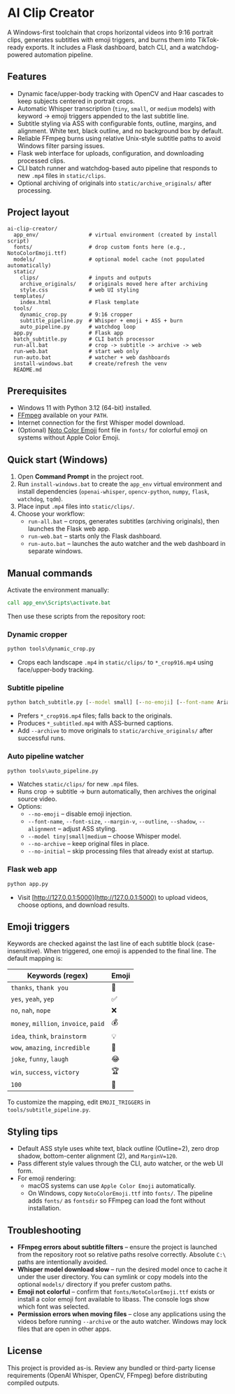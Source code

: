 # AI Clip Creator

A Windows-first toolchain that crops horizontal videos into 9:16 portrait clips, generates subtitles with emoji triggers, and burns them into TikTok-ready exports. It includes a Flask dashboard, batch CLI, and a watchdog-powered automation pipeline.

## Features

- Dynamic face/upper-body tracking with OpenCV and Haar cascades to keep subjects centered in portrait crops.
- Automatic Whisper transcription (`tiny`, `small`, or `medium` models) with keyword → emoji triggers appended to the last subtitle line.
- Subtitle styling via ASS with configurable fonts, outline, margins, and alignment. White text, black outline, and no background box by default.
- Reliable FFmpeg burns using relative Unix-style subtitle paths to avoid Windows filter parsing issues.
- Flask web interface for uploads, configuration, and downloading processed clips.
- CLI batch runner and watchdog-based auto pipeline that responds to new `.mp4` files in `static/clips`.
- Optional archiving of originals into `static/archive_originals/` after processing.

## Project layout

```
ai-clip-creator/
  app_env/                # virtual environment (created by install script)
  fonts/                  # drop custom fonts here (e.g., NotoColorEmoji.ttf)
  models/                 # optional model cache (not populated automatically)
  static/
    clips/                # inputs and outputs
    archive_originals/    # originals moved here after archiving
    style.css             # web UI styling
  templates/
    index.html            # Flask template
  tools/
    dynamic_crop.py       # 9:16 cropper
    subtitle_pipeline.py  # Whisper + emoji + ASS + burn
    auto_pipeline.py      # watchdog loop
  app.py                  # Flask app
  batch_subtitle.py       # CLI batch processor
  run-all.bat             # crop -> subtitle -> archive -> web
  run-web.bat             # start web only
  run-auto.bat            # watcher + web dashboards
  install-windows.bat     # create/refresh the venv
  README.md
```

## Prerequisites

- Windows 11 with Python 3.12 (64-bit) installed.
- [FFmpeg](https://ffmpeg.org/) available on your `PATH`.
- Internet connection for the first Whisper model download.
- (Optional) [Noto Color Emoji](https://fonts.google.com/noto/specimen/Noto+Color+Emoji) font file in `fonts/` for colorful emoji on systems without Apple Color Emoji.

## Quick start (Windows)

1. Open **Command Prompt** in the project root.
2. Run `install-windows.bat` to create the `app_env` virtual environment and install dependencies (`openai-whisper`, `opencv-python`, `numpy`, `flask`, `watchdog`, `tqdm`).
3. Place input `.mp4` files into `static/clips/`.
4. Choose your workflow:
   - `run-all.bat` – crops, generates subtitles (archiving originals), then launches the Flask web app.
   - `run-web.bat` – starts only the Flask dashboard.
   - `run-auto.bat` – launches the auto watcher and the web dashboard in separate windows.

## Manual commands

Activate the environment manually:

```bat
call app_env\Scripts\activate.bat
```

Then use these scripts from the repository root:

### Dynamic cropper

```bat
python tools\dynamic_crop.py
```

- Crops each landscape `.mp4` in `static/clips/` to `*_crop916.mp4` using face/upper-body tracking.

### Subtitle pipeline

```bat
python batch_subtitle.py [--model small] [--no-emoji] [--font-name Arial] [--font-size 28]
```

- Prefers `*_crop916.mp4` files; falls back to the originals.
- Produces `*_subtitled.mp4` with ASS-burned captions.
- Add `--archive` to move originals to `static/archive_originals/` after successful runs.

### Auto pipeline watcher

```bat
python tools\auto_pipeline.py
```

- Watches `static/clips/` for new `.mp4` files.
- Runs crop → subtitle → burn automatically, then archives the original source video.
- Options:
  - `--no-emoji` – disable emoji injection.
  - `--font-name`, `--font-size`, `--margin-v`, `--outline`, `--shadow`, `--alignment` – adjust ASS styling.
  - `--model tiny|small|medium` – choose Whisper model.
  - `--no-archive` – keep original files in place.
  - `--no-initial` – skip processing files that already exist at startup.

### Flask web app

```bat
python app.py
```

- Visit [http://127.0.0.1:5000](http://127.0.0.1:5000) to upload videos, choose options, and download results.

## Emoji triggers

Keywords are checked against the last line of each subtitle block (case-insensitive). When triggered, one emoji is appended to the final line. The default mapping is:

| Keywords (regex)                        | Emoji |
|----------------------------------------|-------|
| `thanks`, `thank you`                  | 🙏    |
| `yes`, `yeah`, `yep`                   | ✅    |
| `no`, `nah`, `nope`                    | ❌    |
| `money`, `million`, `invoice`, `paid`  | 💰    |
| `idea`, `think`, `brainstorm`          | 💡    |
| `wow`, `amazing`, `incredible`         | 🤯    |
| `joke`, `funny`, `laugh`               | 😂    |
| `win`, `success`, `victory`            | 🏆    |
| `100`                                  | 💯    |

To customize the mapping, edit `EMOJI_TRIGGERS` in `tools/subtitle_pipeline.py`.

## Styling tips

- Default ASS style uses white text, black outline (Outline=2), zero drop shadow, bottom-center alignment (2), and `MarginV=120`.
- Pass different style values through the CLI, auto watcher, or the web UI form.
- For emoji rendering:
  - macOS systems can use `Apple Color Emoji` automatically.
  - On Windows, copy `NotoColorEmoji.ttf` into `fonts/`. The pipeline adds `fonts/` as `fontsdir` so FFmpeg can load the font without installation.

## Troubleshooting

- **FFmpeg errors about subtitle filters** – ensure the project is launched from the repository root so relative paths resolve correctly. Absolute `C:\` paths are intentionally avoided.
- **Whisper model download slow** – run the desired model once to cache it under the user directory. You can symlink or copy models into the optional `models/` directory if you prefer custom paths.
- **Emoji not colorful** – confirm that `fonts/NotoColorEmoji.ttf` exists or install a color emoji font available to libass. The console logs show which font was selected.
- **Permission errors when moving files** – close any applications using the videos before running `--archive` or the auto watcher. Windows may lock files that are open in other apps.

## License

This project is provided as-is. Review any bundled or third-party license requirements (OpenAI Whisper, OpenCV, FFmpeg) before distributing compiled outputs.